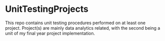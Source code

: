 # UnitTestingProjects
This repo contains unit testing procedures performed on at least one project.
Project(s) are mainly data analytics related, with the second being a unit of my final year project implementation.
